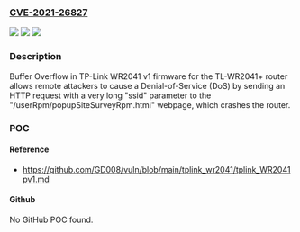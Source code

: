 ### [CVE-2021-26827](https://cve.mitre.org/cgi-bin/cvename.cgi?name=CVE-2021-26827)
![](https://img.shields.io/static/v1?label=Product&message=n%2Fa&color=blue)
![](https://img.shields.io/static/v1?label=Version&message=n%2Fa&color=blue)
![](https://img.shields.io/static/v1?label=Vulnerability&message=n%2Fa&color=brighgreen)

### Description

Buffer Overflow in TP-Link WR2041 v1 firmware for the TL-WR2041+ router allows remote attackers to cause a Denial-of-Service (DoS) by sending an HTTP request with a very long "ssid" parameter to the "/userRpm/popupSiteSurveyRpm.html" webpage, which crashes the router.

### POC

#### Reference
- https://github.com/GD008/vuln/blob/main/tplink_wr2041/tplink_WR2041pv1.md

#### Github
No GitHub POC found.

